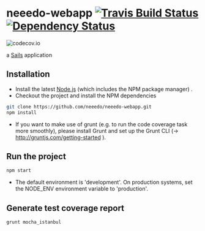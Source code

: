 # neeedo-webapp <a href='https://travis-ci.org/neeedo/neeedo-webapp'><img src="https://travis-ci.org/neeedo/neeedo-webapp.svg?branch=master" alt="Travis Build Status"/></a> <a href='https://www.versioneye.com/user/projects/552e45184379b22cee000004'><img src='https://www.versioneye.com/user/projects/552e45184379b22cee000004/badge.svg?style=flat' alt="Dependency Status" /></a>
![codecov.io](https://codecov.io/github/neeedo/neeedo-webapp/branch.svg?branch=master)

a [Sails](http://sailsjs.org) application

Installation
----------

- Install the latest [Node.js](https://nodejs.org/download/) (which includes the NPM package manager) .
- Checkout the project and install the NPM dependencies

```bash
git clone https://github.com/neeedo/neeedo-webapp.git
npm install
```
- If you want to make use of grunt (e.g. to run the code coverage task more smoothly), please install Grunt and set up the Grunt CLI (-> http://gruntjs.com/getting-started ).

Run the project
----------

```bash
npm start
```

- The default environment is 'development'. On production systems, set the NODE_ENV environment variable to 'production'.

Generate test coverage report
----------

```bash
grunt mocha_istanbul
```
